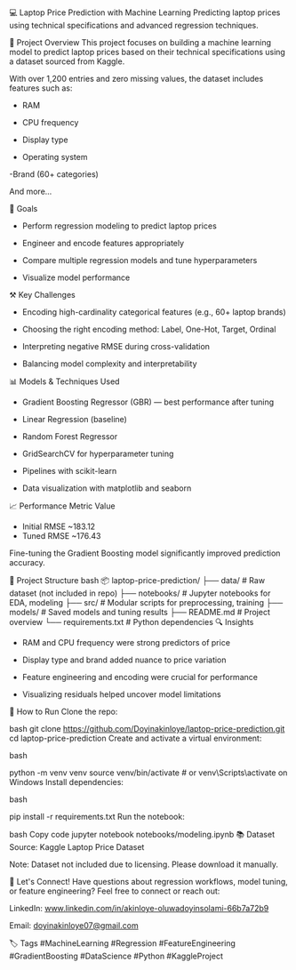 💻 Laptop Price Prediction with Machine Learning
Predicting laptop prices using technical specifications and advanced regression techniques.




📘 Project Overview
This project focuses on building a machine learning model to predict laptop prices based on their technical specifications using a dataset sourced from Kaggle.

With over 1,200 entries and zero missing values, the dataset includes features such as:

- RAM

- CPU frequency

- Display type

- Operating system

 -Brand (60+ categories)

And more...

🧠 Goals
- Perform regression modeling to predict laptop prices

- Engineer and encode features appropriately

- Compare multiple regression models and tune hyperparameters

- Visualize model performance

⚒️ Key Challenges
- Encoding high-cardinality categorical features (e.g., 60+ laptop brands)

- Choosing the right encoding method: Label, One-Hot, Target, Ordinal

- Interpreting negative RMSE during cross-validation

- Balancing model complexity and interpretability

📊 Models & Techniques Used
- Gradient Boosting Regressor (GBR) — best performance after tuning

- Linear Regression (baseline)

- Random Forest Regressor

- GridSearchCV for hyperparameter tuning

- Pipelines with scikit-learn

- Data visualization with matplotlib and seaborn

📈 Performance
Metric	Value
- Initial RMSE	~183.12
- Tuned RMSE	~176.43

Fine-tuning the Gradient Boosting model significantly improved prediction accuracy.

📁 Project Structure
bash
📦 laptop-price-prediction/
├── data/                   # Raw dataset (not included in repo)
├── notebooks/              # Jupyter notebooks for EDA, modeling
├── src/                    # Modular scripts for preprocessing, training
├── models/                 # Saved models and tuning results
├── README.md               # Project overview
└── requirements.txt        # Python dependencies
🔍 Insights
- RAM and CPU frequency were strong predictors of price

- Display type and brand added nuance to price variation

- Feature engineering and encoding were crucial for performance

- Visualizing residuals helped uncover model limitations

🚀 How to Run
Clone the repo:

bash
git clone https://github.com/Doyinakinloye/laptop-price-prediction.git
cd laptop-price-prediction
Create and activate a virtual environment:

bash

python -m venv venv
source venv/bin/activate  # or venv\Scripts\activate on Windows
Install dependencies:

bash

pip install -r requirements.txt
Run the notebook:

bash
Copy code
jupyter notebook notebooks/modeling.ipynb
📚 Dataset
Source: Kaggle Laptop Price Dataset

Note: Dataset not included due to licensing. Please download it manually.

🤝 Let's Connect!
Have questions about regression workflows, model tuning, or feature engineering?
Feel free to connect or reach out:

LinkedIn: www.linkedin.com/in/akinloye-oluwadoyinsolami-66b7a72b9

Email: doyinakinloye07@gmail.com

🏷️ Tags
#MachineLearning #Regression #FeatureEngineering #GradientBoosting #DataScience #Python #KaggleProject
